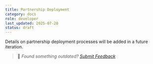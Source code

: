 ```yaml
---
title: Partnership Deployment
category: docs
role: developer
last_updated: 2025-07-20
status: draft
---
```


Details on partnership deployment processes will be added in a future iteration.

> 💬 *Found something outdated? [Submit Feedback](feedback.md)*
